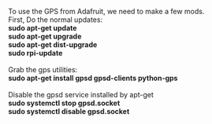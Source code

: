 To use the GPS from Adafruit, we need to make a few mods.<br />
First, Do the normal updates:<br />
<b>sudo apt-get update  </b> <br />
<b>sudo apt-get upgrade  </b> <br />
<b>sudo apt-get dist-upgrade  </b> <br />
<b>sudo rpi-update </b> <br />
<br />
Grab the gps utilities:<br />
<b>sudo apt-get install gpsd gpsd-clients python-gps</b><br />
<br />
Disable the gpsd service installed by apt-get<br />
<b>sudo systemctl stop gpsd.socket</b><br>
<b>sudo systemctl disable gpsd.socket</b><br />
<br />
<br />
<br />
<br />
<br />
<br />
